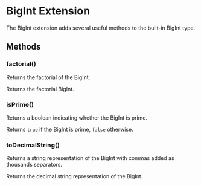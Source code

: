 # BigInt Extension

The BigInt extension adds several useful methods to the built-in BigInt type.

## Methods

### factorial()

Returns the factorial of the BigInt.

Returns the factorial BigInt.

### isPrime()

Returns a boolean indicating whether the BigInt is prime.

Returns `true` if the BigInt is prime, `false` otherwise.

### toDecimalString()

Returns a string representation of the BigInt with commas added as thousands separators.

Returns the decimal string representation of the BigInt.